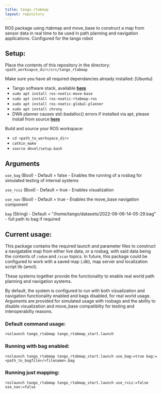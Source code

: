 ```yaml
---
title: tango_rtabmap
layout: repository
---
```


ROS package using rtabmap and move_base to construct a map from sensor data in real time to be used in path planning and navigation applications.
Configured for the tango robot

## Setup:
Place the contents of this repository in the directory:
```<path_worksapce_dir>/src/tango_rtabmap```

Make sure you have all required dependancies already installed: \[Ubuntu]
- Tango software stack, available [**<ins>here</ins>**](https://github.com/fearn-robotics)
- ```sudo apt install ros-noetic-move-base```
- ```sudo apt install ros-noetic-rtabmap-ros```
- ```sudo apt install ros-noetic-global-planner```
- ```sudo apt install chrony```
- DWA planner causes std::badalloc() errors if installed via apt, please install from source [**<ins>here</ins>**](https://github.com/ros-planning/navigation/tree/noetic-devel/dwa_local_planner)

Build and source your ROS workspace:
- ```cd <path_to_workspace_dir>```
- ```catkin_make```
- ```source devel/setup.bash```

## Arguments
```use_bag``` (Bool) - Default = false - Enables the running of a rosbag for simulated testing of internal systems

```use_rviz``` (Bool) - Default = true - Enables visualization

```use_nav``` (Bool) - Default = true - Enables the move_base navigation component

```bag``` (String) - Default = "/home/tango/datasets/2022-06-06-14-05-29.bag" - full path to bag if required

## Current usage:
This package contains the required launch and parameter files to construct a navigatable map from either live data, or a rosbag, with said data being the contents of ```/odom``` and ```/scan``` topics. In future, this package could be configured to work with a saved map (.db), map server and localization script lib (amcl).

These systems together provide the functionality to enable real world path planning and navigation systems.

By default, the system is configured to run with both vizualization and navigation functionality enabled and bags disabled, for real world usage.
Arguments are provided for simulated usage with rosbags and the ability to disable visualization and move_base compatibilty for testing and interoperabilty reasons.

### Default command usage:
```roslaunch tango_rtabmap tango_rtabmap_start.launch```

### Running with bag enabled:
```roslaunch tango_rtabmap tango_rtabmap_start.launch use_bag:=true bag:=<path_to_bagfile>/<filename>.bag```

### Running just mapping:
```roslaunch tango_rtabmap tango_rtabmap_start.launch use_rviz:=false use_nav:=false```
